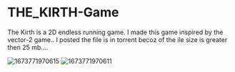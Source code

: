 # THE_KIRTH-Game
The Kirth is a 2D endless running game. I made this game inspired by the vector-2 game.. 
I posted the file is in torrent becoz of the ile size is greater then 25 mb....

![1673771970615](https://user-images.githubusercontent.com/74350077/212531438-a30a18e6-1b65-4891-9ed0-168b99811553.jpg)
![1673771970611](https://user-images.githubusercontent.com/74350077/212531454-ca039674-d755-4ee4-8171-1864fea9b744.jpg)

